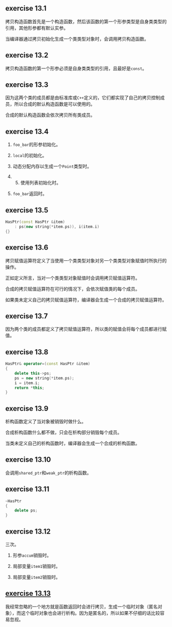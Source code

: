 ## exercise 13.1

拷贝构造函数首先是一个构造函数，然后该函数的第一个形参类型是自身类类型的引用，其他形参都有默认实参。

当编译器通过拷贝初始化生成一个类类型对象时，会调用拷贝构造函数。

## exercise 13.2

拷贝构造函数的第一个形参必须是自身类类型的引用，且最好是`const`。

## exercise 13.3

因为这两个类的成员都是由标准库或`C++`定义的，它们都实现了自己的拷贝控制成员，所以合成的默认构造函数是可以使用的。

合成的默认构造函数会依次拷贝所有类成员。

## exercise 13.4

1. `foo_bar`的形参初始化。

2. `local`的初始化。

3. 动态分配内存以生成一个`Point`类型时。

4. 5. 使用列表初始化时。

6. `foo_bar`返回时。

## exercise 13.5

``` c++
HasPtr(const HasPtr &item)
    : ps(new string(*item.ps)), i(item.i)
{}
```

## exercise 13.6

拷贝赋值运算符定义了当使用一个类类型对象对另一个类类型对象赋值时所执行的操作。

正如定义所言，当对一个类类型对象赋值时会调用拷贝赋值运算符。

合成的拷贝赋值运算符在可行的情况下，会依次赋值类的每个成员。

如果类未定义自己的拷贝赋值运算符，编译器会生成一个合成的拷贝赋值运算符。

## exercise 13.7

因为两个类的成员都定义了拷贝赋值运算符，所以类的赋值会将每个成员都进行赋值。

## exercise 13.8

``` c++
HasPtr& operator=(const HasPtr &item)
{
    delete this->ps;
    ps = new string(*item.ps);
    i = item.i;
    return *this;
}
```

## exercise 13.9

析构函数定义了当对象被销毁时做什么。

合成析构函数什么都不做，只会在析构部分销毁每个成员。

当类未定义自己的析构函数时，编译器会生成一个合成的析构函数。

## exercise 13.10

会调用`shared_ptr`和`weak_ptr`的析构函数。

## exercise 13.11

``` c++
~HasPtr
{
    delete ps;
}
```

## exercise 13.12

三次。

1. 形参`accum`销毁时。

2. 局部变量`item1`销毁时。

3. 局部变量`item2`销毁时。

## [exercise 13.13](./13_13.cc)

我经常忽略的一个地方就是函数返回时会进行拷贝，生成一个临时对象（匿名对象），而这个临时对象也会进行析构。因为是匿名的，所以如果不仔细的话比较容易忽视。